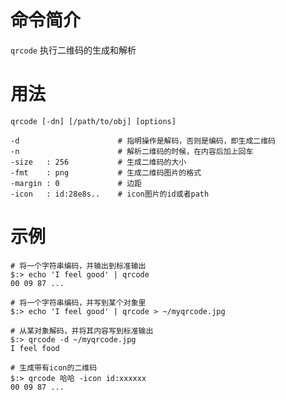 # 命令简介 

`qrcode` 执行二维码的生成和解析

# 用法

	qrcode [-dn] [/path/to/obj] [options]
	
	-d              		# 指明操作是解码，否则是编码，即生成二维码
	-n              		# 解析二维码的时候，在内容后加上回车
	-size   : 256   		# 生成二维码的大小
	-fmt    : png   		# 生成二维码图片的格式
	-margin : 0     		# 边距
	-icon   : id:28e8s.. 	# icon图片的id或者path
	
	
# 示例

    # 将一个字符串编码，并输出到标准输出
	$:> echo 'I feel good' | qrcode
	00 09 87 ...	
	
	# 将一个字符串编码，并写到某个对象里
	$:> echo 'I feel good' | qrcode > ~/myqrcode.jpg
	
	# 从某对象解码，并将其内容写到标准输出
	$:> qrcode -d ~/myqrcode.jpg
	I feel food 
	
	# 生成带有icon的二维码
	$:> qrcode 哈哈 -icon id:xxxxxx
	00 09 87 ...	